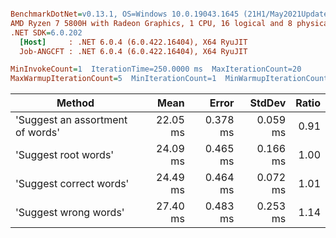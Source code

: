 ``` ini

BenchmarkDotNet=v0.13.1, OS=Windows 10.0.19043.1645 (21H1/May2021Update)
AMD Ryzen 7 5800H with Radeon Graphics, 1 CPU, 16 logical and 8 physical cores
.NET SDK=6.0.202
  [Host]     : .NET 6.0.4 (6.0.422.16404), X64 RyuJIT
  Job-ANGCFT : .NET 6.0.4 (6.0.422.16404), X64 RyuJIT

MinInvokeCount=1  IterationTime=250.0000 ms  MaxIterationCount=20  
MaxWarmupIterationCount=5  MinIterationCount=1  MinWarmupIterationCount=1  

```
|                           Method |     Mean |    Error |   StdDev | Ratio |
|--------------------------------- |---------:|---------:|---------:|------:|
| &#39;Suggest an assortment of words&#39; | 22.05 ms | 0.378 ms | 0.059 ms |  0.91 |
|             &#39;Suggest root words&#39; | 24.09 ms | 0.465 ms | 0.166 ms |  1.00 |
|          &#39;Suggest correct words&#39; | 24.49 ms | 0.464 ms | 0.072 ms |  1.01 |
|            &#39;Suggest wrong words&#39; | 27.40 ms | 0.483 ms | 0.253 ms |  1.14 |
